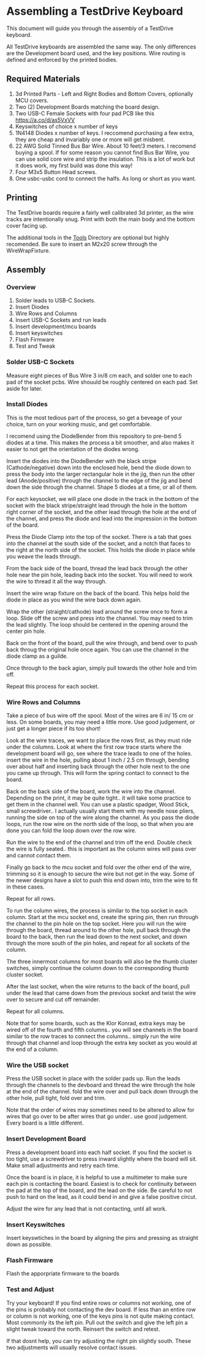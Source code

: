 # Assembling a TestDrive Keyboard

This document will guide you through the assembly of a TestDrive keyboard.

All TestDrive keyboards are assembled the same way. The only differences are the Development board used, and the key positions. Wire routing is defined and enforced by the printed bodies.

## Required Materials

1. 3d Printed Parts - Left and Right Bodies and Bottom Covers, optionally MCU covers.
2. Two (2) Development Boards matching the board design.
3. Two USB-C Female Sockets with four pad PCB like this https://a.co/d/as5VxVV
4. Keyswitches of choice x number of keys
5. 1N4148 Diodes x number of keys. I reccomend purchasing a few extra, they are cheap and invariably one or more will get misbent.
6. 22 AWG Solid Tinned Bus Bar Wire. About 10 feet/3 meters. I recomend buying a spool. If for some reason you cannot find Bus Bar Wire, you can use solid core wire and strip the insulation. This is a lot of work but it does work, my first build was done this way!
7. Four M3x5 Button Head screws.
8. One usbc-usbc cord to connect the halfs. As long or short as you want.

## Printing

The TestDrive boards require a fairly well calibrated 3d printer, as the wire tracks are intentionally snug. Print with both the main body and the bottom cover facing up.

The additional tools in the [Tools](/TestDrive/Tools/) Directory are optional but highly recomended. Be sure to insert an M2x20 screw through the WireWrapFixture.

## Assembly
### Overview

1. Solder leads to USB-C Sockets.
2. Insert Diodes
3. Wire Rows and Columns
4. Insert USB-C Sockets and run leads
5. Insert development/mcu boards
6. Insert keyswitches
7. Flash Firmware
8. Test and Tweak

### Solder USB-C Sockets

Measure eight pieces of Bus Wire 3 in/8 cm each, and solder one to each pad of the socket pcbs. Wire shouuld be roughly centered on each pad. Set aside for later.

### Install Diodes

This is the most tedious part of the process, so get a beveage of your choice, turn on your working music, and get comfortable.

I recomend using the DiodeBender from this repository to pre-bend 5 diodes at a time. This makes the process a bit smoother, and also makes it easier to not get the orientation of the diodes wrong.

Insert the diodes into the DiodeBender with the black stripe (Cathode/negative) down into the enclosed hole, bend the diode down to press the body into the larger rectangular hole in the jig, then run the other lead (Anode/positive) through the channel to the edge of the jig and bend down the side through the channel. Shape 5 diodes at a time, or all of them.

For each keysocket, we will place one diode in the track in the bottom of the socket with the black stripe/straight lead through the hole in the bottom right corner of the socket, and the other lead through the hole at the end of the channel, and press the diode and lead into the impression in the bottom of the board.

Press the Diode Clamp into the top of the socket. There is a tab that goes into the channel at the south side of the socket, and a notch that faces to the right at the north side of the socket. This holds the diode in place while you weave the leads through.

From the back side of the board, thread the lead back through the other hole near the pin hole, leading back into the socket. You will need to work the wire to thread it all the way through.

Insert the wire wrap fixture on the back of the board. This helps hold the diode in place as you wind the wire back down again.

Wrap the other (straight/cathode) lead around the screw once to form a loop. Slide off the screw and press into the channel. You may need to trim the lead slightly. The loop should be centered in the opening around the center pin hole.

Back on the front of the board, pull the wire through, and bend over to push back throug the original hole once again. You can use the channel in the diode clamp as a guilde.

Once through to the back agian, simply pull towards the other hole and trim off.

Repeat this process for each socket.

### Wire Rows and Columns

Take a piece of bus wire off the spool. Most of the wires are 6 in/ 15 cm or less. On some boards, you may need a little more. Use good judgement, or just get a longer piece if its too short!

Look at the wire traces, we want to place the rows first, as they must ride under the columns. Look at where the first row trace starts where the development board will go, see where the trace leads to one of the holes. insert the wire in the hole, pulling about 1 inch / 2.5 cm through, bending over about half and inserting back through the other hole next to the one you came up through. This will form the spring contact to connect to the board.

Back on the back side of the board, work the wire into the channel. Depending on the print, it may be quite tight.. it will take some practice to get them in the channel well. You can use a plastic spadger, Wood Stick, small screwdriver.. I actually usually start them with my needle nose pliers, running the side on top of the wire along the channel. As you pass the diode loops, run the row wire on the north side of the loop, so that when you are done you can fold the loop down over the row wire.

Run the wire to the end of the channel and trim off the end. Double check the wire is fully seated.. this is important as the column wires will pass over and cannot contact them.

Finally go back to the mcu socket and fold over the other end of the wire, trimming so it is enough to secure the wire but not get in the way. Some of the newer designs have a slot to push this end down into, trim the wire to fit in these cases.

Repeat for all rows.

To run the column wires, the process is similar to the top socket in each column. Start at the mcu socket end, create the spring pin, then run through the channel to the pin hole on the top socket. Here you will run the wire through the board, thread around to the other hole, pull back through the board to the back, then run the lead down to the next socket, and down through the more south of the pin holes, and repeat for all sockets of the column. 

The three innermost columns for most boards will also be the thumb cluster switches, simply continue the column down to the corresponding thumb cluster socket.

After the last socket, when the wire returns to the back of the board, pull under the lead that came down from the previous socket and twist the wire over to secure and cut off remainder.

Repeat for all columns.

Note that for some boards, such as the Klor Konrad, extra keys may be wired off of the fourth and fifth columns.. you will see channels in the board similar to the row traces to connect the columns.. simply run the wire through that channel and loop through the extra key socket as you would at the end of a column.

### Wire the USB socket

Press the USB socket in place with the solder pads up. Run the leads through the channels to the devboard and thread the wire through the hole at the end of the channel. fold the wire over and pull back down through the other hole, pull tight, fold over and trim.

Note that the order of wires may sometimes need to be altered to allow for wires that go over to be after wires that go under.. use good judgement. Every board is a little different.

### Insert Development Board

Press a development board into each half socket. If you find the socket is too tight, use a screwdriver to press inward slightly where the board will sit. Make small adjustments and retry each time.

Once the board is in place, it is helpful to use a multimeter to make sure each pin is contacting the board. Easiest is to check for continuity between the pad at the top of the board, and the lead on the side. Be careful to not push to hard on the lead, as it could bend in and give a false positive circut. 

Adjust the wire for any lead that is not contacting, until all work.

### Insert Keyswitches

Insert keyswtiches in the board by aligning the pins and pressing as straight down as possible.

### Flash Firmware

Flash the apporpriate firmware to the boards

### Test and Adjust

Try your keyboard! If you find entire rows or columns not working, one of the pins is probably not contacting the dev board. If less than an entire row or column is not working, one of the keys pins is not quite making contact. Most commonly its the left pin. Pull out the switch and give the left pin a slight tweak toward the north. Reinsert the switch and retest.

If that dosnt help, you can try adjusting the right pin slightly south. These two adjustments will usually resolve contact issues.